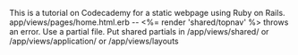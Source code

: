 This is a tutorial on Codecademy for a static webpage using Ruby on Rails.
app/views/pages/home.html.erb -- <%= render 'shared/topnav' %> throws an error.
Use a partial file. Put shared partials in /app/views/shared/ or /app/views/application/ or 
/app/views/layouts
